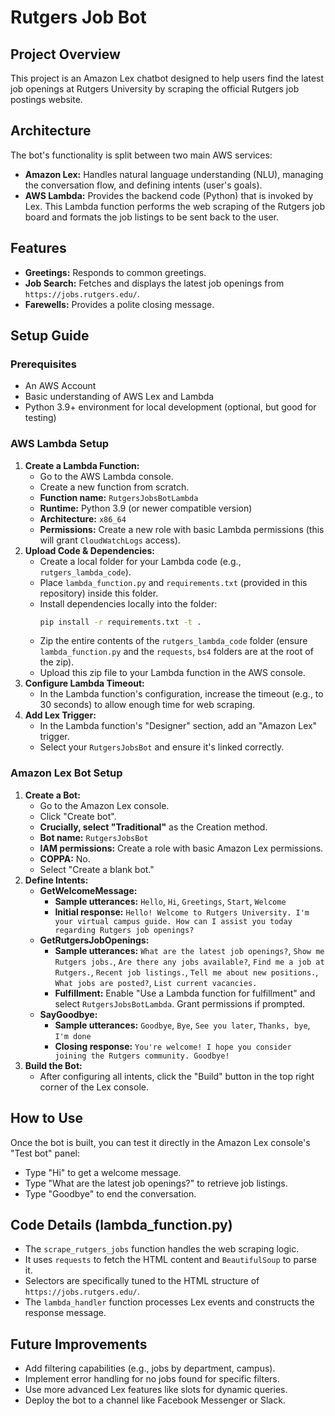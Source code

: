 # Rutgers Job Bot

## Project Overview
This project is an Amazon Lex chatbot designed to help users find the latest job openings at Rutgers University by scraping the official Rutgers job postings website.

## Architecture
The bot's functionality is split between two main AWS services:
- **Amazon Lex:** Handles natural language understanding (NLU), managing the conversation flow, and defining intents (user's goals).
- **AWS Lambda:** Provides the backend code (Python) that is invoked by Lex. This Lambda function performs the web scraping of the Rutgers job board and formats the job listings to be sent back to the user.

## Features
- **Greetings:** Responds to common greetings.
- **Job Search:** Fetches and displays the latest job openings from `https://jobs.rutgers.edu/`.
- **Farewells:** Provides a polite closing message.

## Setup Guide

### Prerequisites
- An AWS Account
- Basic understanding of AWS Lex and Lambda
- Python 3.9+ environment for local development (optional, but good for testing)

### AWS Lambda Setup
1.  **Create a Lambda Function:**
    - Go to the AWS Lambda console.
    - Create a new function from scratch.
    - **Function name:** `RutgersJobsBotLambda`
    - **Runtime:** Python 3.9 (or newer compatible version)
    - **Architecture:** `x86_64`
    - **Permissions:** Create a new role with basic Lambda permissions (this will grant `CloudWatchLogs` access).
2.  **Upload Code & Dependencies:**
    - Create a local folder for your Lambda code (e.g., `rutgers_lambda_code`).
    - Place `lambda_function.py` and `requirements.txt` (provided in this repository) inside this folder.
    - Install dependencies locally into the folder:
        ```bash
        pip install -r requirements.txt -t .
        ```
    - Zip the entire contents of the `rutgers_lambda_code` folder (ensure `lambda_function.py` and the `requests`, `bs4` folders are at the root of the zip).
    - Upload this zip file to your Lambda function in the AWS console.
3.  **Configure Lambda Timeout:**
    - In the Lambda function's configuration, increase the timeout (e.g., to 30 seconds) to allow enough time for web scraping.
4.  **Add Lex Trigger:**
    - In the Lambda function's "Designer" section, add an "Amazon Lex" trigger.
    - Select your `RutgersJobsBot` and ensure it's linked correctly.

### Amazon Lex Bot Setup
1.  **Create a Bot:**
    - Go to the Amazon Lex console.
    - Click "Create bot".
    - **Crucially, select "Traditional"** as the Creation method.
    - **Bot name:** `RutgersJobsBot`
    - **IAM permissions:** Create a role with basic Amazon Lex permissions.
    - **COPPA:** No.
    - Select "Create a blank bot."
2.  **Define Intents:**
    - **GetWelcomeMessage:**
        - **Sample utterances:** `Hello`, `Hi`, `Greetings`, `Start`, `Welcome`
        - **Initial response:** `Hello! Welcome to Rutgers University. I'm your virtual campus guide. How can I assist you today regarding Rutgers job openings?`
    - **GetRutgersJobOpenings:**
        - **Sample utterances:** `What are the latest job openings?`, `Show me Rutgers jobs.`, `Are there any jobs available?`, `Find me a job at Rutgers.`, `Recent job listings.`, `Tell me about new positions.`, `What jobs are posted?`, `List current vacancies.`
        - **Fulfillment:** Enable "Use a Lambda function for fulfillment" and select `RutgersJobsBotLambda`. Grant permissions if prompted.
    - **SayGoodbye:**
        - **Sample utterances:** `Goodbye`, `Bye`, `See you later`, `Thanks, bye`, `I'm done`
        - **Closing response:** `You're welcome! I hope you consider joining the Rutgers community. Goodbye!`
3.  **Build the Bot:**
    - After configuring all intents, click the "Build" button in the top right corner of the Lex console.

## How to Use
Once the bot is built, you can test it directly in the Amazon Lex console's "Test bot" panel:
- Type "Hi" to get a welcome message.
- Type "What are the latest job openings?" to retrieve job listings.
- Type "Goodbye" to end the conversation.

## Code Details (lambda_function.py)
- The `scrape_rutgers_jobs` function handles the web scraping logic.
- It uses `requests` to fetch the HTML content and `BeautifulSoup` to parse it.
- Selectors are specifically tuned to the HTML structure of `https://jobs.rutgers.edu/`.
- The `lambda_handler` function processes Lex events and constructs the response message.

## Future Improvements
- Add filtering capabilities (e.g., jobs by department, campus).
- Implement error handling for no jobs found for specific filters.
- Use more advanced Lex features like slots for dynamic queries.
- Deploy the bot to a channel like Facebook Messenger or Slack.